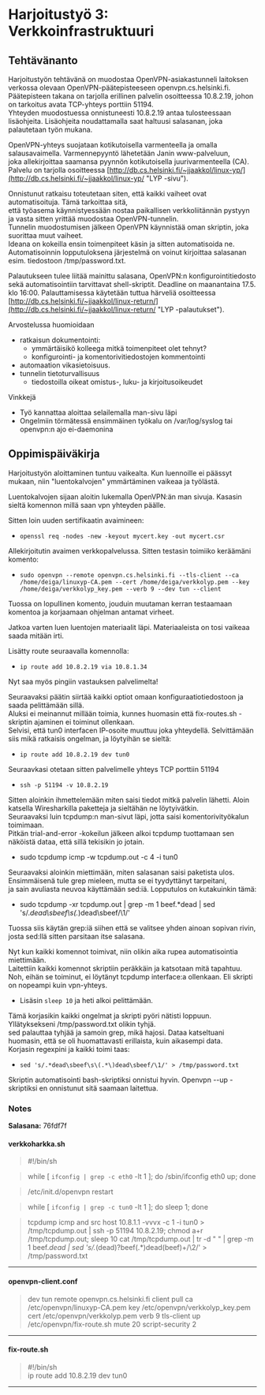 # Harjoitustyö 3: Verkkoinfrastruktuuri #

## Tehtävänanto ##

Harjoitustyön tehtävänä on muodostaa OpenVPN-asiakastunneli laitoksen verkossa olevaan OpenVPN-päätepisteeseen openvpn.cs.helsinki.fi.  
Päätepisteen takana on tarjolla erillinen palvelin osoitteessa 10.8.2.19, johon on tarkoitus avata TCP-yhteys porttiin 51194.  
Yhteyden muodostuessa onnistuneesti 10.8.2.19 antaa tulosteessaan lisäohjeita. Lisäohjeita noudattamalla saat haltuusi salasanan, joka palautetaan työn mukana.

OpenVPN-yhteys suojataan kotikutoisella varmenteella ja omalla salausavaimella. Varmennepyyntö lähetetään Janin www-palveluun,  
joka allekirjoittaa saamansa pyynnön kotikutoisella juurivarmenteella (CA). Palvelu on tarjolla osoitteessa [http://db.cs.helsinki.fi/~jjaakkol/linux-yp/](http://db.cs.helsinki.fi/~jjaakkol/linux-yp/ "LYP -sivu").

Onnistunut ratkaisu toteutetaan siten, että kaikki vaiheet ovat automatisoituja. Tämä tarkoittaa sitä,  
että työasema käynnistyessään nostaa paikallisen verkkoliitännän pystyyn ja vasta sitten yrittää muodostaa OpenVPN-tunnelin.  
Tunnelin muodostumisen jälkeen OpenVPN käynnistää oman skriptin, joka suorittaa muut vaiheet.  
Ideana on kokeilla ensin toimenpiteet käsin ja sitten automatisoida ne. Automatisoinnin lopputuloksena järjestelmä on voinut kirjoittaa salasanan esim. tiedostoon /tmp/password.txt.

Palautukseen tulee liitää mainittu salasana, OpenVPN:n konfigurointitiedosto sekä automatisointiin tarvittavat shell-skriptit.   Deadline on maanantaina 17.5. klo 16:00. Palauttamisessa käytetään tuttua härveliä osoitteessa [http://db.cs.helsinki.fi/~jjaakkol/linux-return/](http://db.cs.helsinki.fi/~jjaakkol/linux-return/ "LYP -palautukset").

Arvostelussa huomioidaan

* ratkaisun dokumentointi:
	* ymmärtäisikö kolleega mitkä toimenpiteet olet tehnyt?
	* konfigurointi- ja komentorivitiedostojen kommentointi
* automaation vikasietoisuus.
* tunnelin tietoturvallisuus
	* tiedostoilla oikeat omistus-, luku- ja kirjoitusoikeudet

Vinkkejä

* Työ kannattaa aloittaa selailemalla man-sivu läpi
* Ongelmiin törmätessä ensimmäinen työkalu on /var/log/syslog tai openvpn:n ajo ei-daemonina


## Oppimispäiväkirja ##


Harjoitustyön aloittaminen tuntuu vaikealta. Kun luennoille ei päässyt mukaan,
niin "luentokalvojen" ymmärtäminen vaikeaa ja työlästä.

Luentokalvojen sijaan aloitin lukemalla OpenVPN:än man sivuja. Kasasin sieltä komennon millä saan vpn yhteyden päälle.

Sitten loin uuden sertifikaatin avaimineen:

* `openssl req -nodes -new -keyout mycert.key -out mycert.csr`

Allekirjoitutin avaimen verkkopalvelussa.
Sitten testasin toimiiko keräämäni komento:

* `sudo openvpn --remote openvpn.cs.helsinki.fi --tls-client --ca /home/deiga/linuxyp-CA.pem --cert /home/deiga/verkkolyp.pem --key /home/deiga/verkkolyp_key.pem --verb 9 --dev tun --client`

Tuossa on lopullinen komento, jouduin muutaman kerran testaamaan komentoa ja korjaamaan ohjelman antamat virheet.

Jatkoa varten luen luentojen materiaalit läpi. Materiaaleista on tosi vaikeaa saada mitään irti.

Lisätty route seuraavalla komennolla:

* `ip route add 10.8.2.19 via 10.8.1.34`

Nyt saa myös pingiin vastauksen palvelimelta!

Seuraavaksi päätin siirtää kaikki optiot omaan konfiguraatiotiedostoon ja saada pelittämään sillä.  
Aluksi ei meinannut millään toimia, kunnes huomasin että fix-routes.sh -skriptin ajaminen ei toiminut ollenkaan.  
Selvisi, että tun0 interfacen IP-osoite muuttuu joka yhteydellä. Selvittämään siis mikä ratkaisis ongelman, ja löytyihän se sieltä:

* `ip route add 10.8.2.19 dev tun0`

Seuraavkasi otetaan sitten palvelimelle yhteys TCP porttiin 51194

* `ssh -p 51194 -v 10.8.2.19`

Sitten aloinkin ihmettelemään miten saisi tiedot mitkä palvelin lähetti. Aloin katsella Wiresharkilla paketteja ja sieltähän ne löytyivätkin.  
Seuraavaksi luin tcpdump:n man-sivut läpi, jotta saisi komentorivityökalun toimimaan.  
Pitkän trial-and-error -kokeilun jälkeen alkoi tcpdump tuottamaan sen näköistä dataa, että sillä tekisikin jo jotain.

* sudo tcpdump icmp -w tcpdump.out -c 4 -i tun0

Seuraavaksi aloinkin miettimään, miten salasanan saisi paketista ulos. Ensimmäisenä tule grep mieleen, mutta se ei tyydyttänyt tarpeitani,  
ja sain avuliasta neuvoa käyttämään sed:iä. Lopputulos on kutakuinkin tämä:

* sudo tcpdump -xr tcpdump.out | grep -m 1 beef.*dead | sed 's/.*dead\sbeef\s\(.*\)dead\sbeef/\1/'

Tuossa siis käytän grep:iä siihen että se valitsee yhden ainoan sopivan rivin, josta sed:llä sitten parsitaan itse salasana.

Nyt kun kaikki komennot toimivat, niin olikin aika rupea automatisointia miettimään.  
Laitettiin kaikki komennot skriptiin peräkkäin ja katsotaan mitä tapahtuu.  
Noh, eihän se toiminut, ei löytänyt tcpdump interface:a ollenkaan. Eli skripti on nopeampi kuin vpn-yhteys.

* Lisäsin `sleep 10` ja heti alkoi pelittämään.

Tämä korjasikin kaikki ongelmat ja skripti pyöri nätisti loppuun. Yllätyksekseni /tmp/password.txt olikin tyhjä.  
sed palauttaa tyhjää ja samoin grep, mikä hajosi. Dataa katseltuani huomasin, että se oli huomattavasti erillaista, kuin aikasempi data.  
Korjasin regexpini ja kaikki toimi taas:

* `sed 's/.*dead\sbeef\s\(.*\)dead\sbeef/\1/' > /tmp/password.txt`

Skriptin automatisointi bash-skriptiksi onnistui hyvin. Openvpn --up -skriptiksi en onnistunut sitä saamaan laitettua.


### Notes ###

**Salasana:** 76fdf7f

#### verkkoharkka.sh ####

>\#!/bin/sh

>while [ `ifconfig | grep -c eth0` -lt 1 ]; do
>        /sbin/ifconfig eth0 up;
>done

>/etc/init.d/openvpn restart

>while [ `ifconfig | grep -c tun0` -lt 1 ]; do
>        sleep 1;
>done

>tcpdump icmp and src host 10.8.1.1 -vvvx -c 1 -i tun0 > /tmp/tcpdump.out | ssh -p 51194 10.8.2.19;
>chmod a+r /tmp/tcpdump.out;
>sleep 10
>cat /tmp/tcpdump.out | tr -d " " | grep -m 1 beef.*dead | sed 's/.*\(dead\)\?beef\(.*\)dead\(beef\)\+/\2/' > /tmp/password.txt


---------

#### openvpn-client.conf ####

>dev tun
>remote openvpn.cs.helsinki.fi
>client
>pull
>ca /etc/openvpn/linuxyp-CA.pem
>key /etc/openvpn/verkkolyp_key.pem
>cert /etc/openvpn/verkkolyp.pem
>verb 9
>tls-client
>up /etc/openvpn/fix-route.sh
>mute 20
>script-security 2

---------

#### fix-route.sh ####

>\#!/bin/sh  
>ip route add 10.8.2.19 dev tun0  

---------
